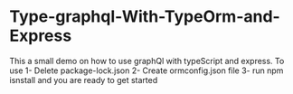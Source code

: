 # Type-graphql-With-TypeOrm-and-Express
This a small demo on how to use graphQl with typeScript and express.
To use 
1- Delete package-lock.json
2- Create ormconfig.json file 
3- run npm isnstall
and you are ready to get started 
